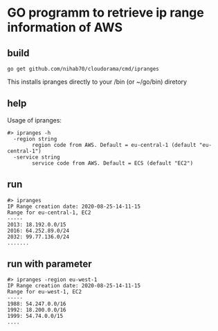 # GO programm to retrieve ip range information of AWS

## build
```
go get github.com/nihab70/cloudorama/cmd/ipranges
```
This installs ipranges directly to your /bin (or ~/go/bin) diretory

## help
Usage of ipranges:
```
#> ipranges -h
  -region string
    	region code from AWS. Default = eu-central-1 (default "eu-central-1")
  -service string
    	service code from AWS. Default = ECS (default "EC2")
```

## run
```
#> ipranges
IP Range creation date: 2020-08-25-14-11-15
Range for eu-central-1, EC2
-----
2013: 18.192.0.0/15
2016: 64.252.89.0/24
2032: 99.77.136.0/24
.......
```

## run with parameter
```
#> ipranges -region eu-west-1
IP Range creation date: 2020-08-25-14-11-15
Range for eu-west-1, EC2
-----
1988: 54.247.0.0/16
1992: 18.200.0.0/16
1999: 54.74.0.0/15
....
```
